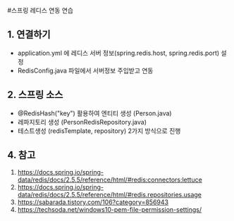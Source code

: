 #스프링 레디스 연동 연습

## 1. 연결하기
- application.yml 에 레디스 서버 정보(spring.redis.host, spring.redis.port) 설정
- RedisConfig.java 파일에서 서버정보 주입받고 연동

## 2. 스프링 소스
- @RedisHash("key") 활용하여 엔티티 생성 (Person.java)
- 레파지토리 생성 (PersonRedisRepository.java)
- 테스트생성 (redisTemplate, repository) 2가지 방식으로 진행

## 4. 참고
1. https://docs.spring.io/spring-data/redis/docs/2.5.5/reference/html/#redis:connectors:lettuce
2. https://docs.spring.io/spring-data/redis/docs/2.5.5/reference/html/#redis.repositories.usage
3. https://sabarada.tistory.com/106?category=856943
4. https://techsoda.net/windows10-pem-file-permission-settings/

